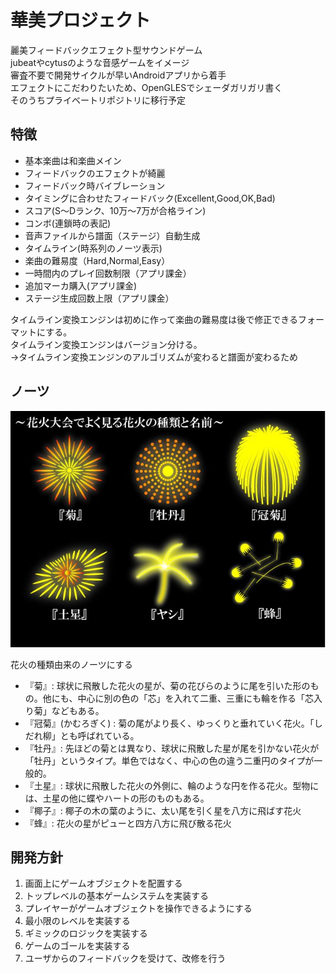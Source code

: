 # 華美プロジェクト

麗美フィードバックエフェクト型サウンドゲーム  
jubeatやcytusのような音感ゲームをイメージ  
審査不要で開発サイクルが早いAndroidアプリから着手  
エフェクトにこだわりたいため、OpenGLESでシェーダガリガリ書く    
そのうちプライベートリポジトリに移行予定

## 特徴

* 基本楽曲は和楽曲メイン
* フィードバックのエフェクトが綺麗
* フィードバック時バイブレーション
* タイミングに合わせたフィードバック(Excellent,Good,OK,Bad)
* スコア(S〜Dランク、10万〜7万が合格ライン)
* コンボ(連鎖時の表記)
* 音声ファイルから譜面（ステージ）自動生成
* タイムライン(時系列のノーツ表示)
* 楽曲の難易度（Hard,Normal,Easy）
* 一時間内のプレイ回数制限（アプリ課金）
* 追加マーカ購入(アプリ課金)
* ステージ生成回数上限（アプリ課金）

タイムライン変換エンジンは初めに作って楽曲の難易度は後で修正できるフォーマットにする。  
タイムライン変換エンジンはバージョン分ける。  
→タイムライン変換エンジンのアルゴリズムが変わると譜面が変わるため
  
## ノーツ
  
![花火](https://github.com/teradonburi/hanabi/blob/develop/hanabi.jpg) 

花火の種類由来のノーツにする  

* 『菊』: 球状に飛散した花火の星が、菊の花びらのように尾を引いた形のもの。他にも、中心に別の色の「芯」を入れて二重、三重にも輪を作る「芯入り菊」などもある。
* 『冠菊』(かむろぎく) : 菊の尾がより長く、ゆっくりと垂れていく花火。「しだれ柳」とも呼ばれている。
* 『牡丹』: 先ほどの菊とは異なり、球状に飛散した星が尾を引かない花火が「牡丹」というタイプ。単色ではなく、中心の色の違う二重円のタイプが一般的。
* 『土星』: 球状に飛散した花火の外側に、輪のような円を作る花火。型物には、土星の他に蝶やハートの形のものもある。
* 『椰子』: 椰子の木の葉のように、太い尾を引く星を八方に飛ばす花火
* 『蜂』: 花火の星がピューと四方八方に飛び散る花火

## 開発方針

1. 画面上にゲームオブジェクトを配置する
2. トップレベルの基本ゲームシステムを実装する
3. プレイヤーがゲームオブジェクトを操作できるようにする
4. 最小限のレベルを実装する
5. ギミックのロジックを実装する
6. ゲームのゴールを実装する
7. ユーザからのフィードバックを受けて、改修を行う
